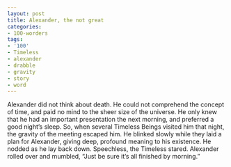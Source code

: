 ```yaml
---
layout: post
title: Alexander, the not great
categories:
- 100-worders
tags:
- '100'
- Timeless
- alexander
- drabble
- gravity
- story
- word
---
```

Alexander did not think about death. He could not comprehend the concept of time, and paid no mind to the sheer size of the universe. He only knew that he had an important presentation the next morning, and preferred a good night’s sleep.
So, when several Timeless Beings visited him that night, the gravity of the meeting escaped him.
He blinked slowly while they laid a plan for Alexander, giving deep, profound meaning to his existence. He nodded as he lay back down.
Speechless, the Timeless stared. Alexander rolled over and mumbled, “Just be sure it’s all finished by morning.”
